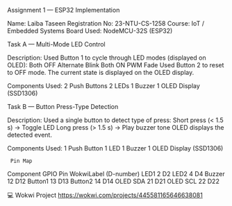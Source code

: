  Assignment 1 — ESP32 Implementation


Name: Laiba Taseen
Registration No: 23-NTU-CS-1258
Course: IoT / Embedded Systems
Board Used: NodeMCU-32S (ESP32)


Task A — Multi-Mode LED Control

Description:
Used Button 1 to cycle through LED modes (displayed on OLED):
Both OFF
Alternate Blink
Both ON
PWM Fade
Used Button 2 to reset to OFF mode.
The current state is displayed on the OLED display.

Components Used:
2 Push Buttons
2 LEDs
1 Buzzer
1 OLED Display (SSD1306)

Task B — Button Press-Type Detection

Description:
Used a single button to detect type of press:
Short press (< 1.5 s) → Toggle LED
Long press (> 1.5 s) → Play buzzer tone
OLED displays the detected event.

Components Used:
1 Push Button
1 LED
1 Buzzer
1 OLED Display (SSD1306)

     Pin Map
Component	  GPIO Pin	   WokwiLabel (D-number)
LED1	         2	         D2
LED2	         4	         D4
Buzzer	       12          D12
Button1	       13          D13
Button2	       14	         D14
OLED SDA	     21	         D21
OLED SCL	     22	         D22


💻 Wokwi Project
https://wokwi.com/projects/445581165646638081
